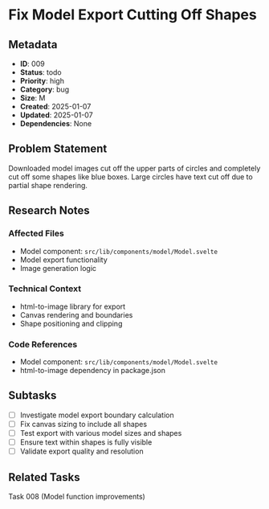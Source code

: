 # Fix Model Export Cutting Off Shapes

## Metadata
- **ID**: 009
- **Status**: todo
- **Priority**: high
- **Category**: bug
- **Size**: M
- **Created**: 2025-01-07
- **Updated**: 2025-01-07
- **Dependencies**: None

## Problem Statement
Downloaded model images cut off the upper parts of circles and completely cut off some shapes like blue boxes. Large circles have text cut off due to partial shape rendering.

## Research Notes
### Affected Files
- Model component: `src/lib/components/model/Model.svelte`
- Model export functionality
- Image generation logic

### Technical Context
- html-to-image library for export
- Canvas rendering and boundaries
- Shape positioning and clipping

### Code References
- Model component: `src/lib/components/model/Model.svelte`
- html-to-image dependency in package.json

## Subtasks
- [ ] Investigate model export boundary calculation
- [ ] Fix canvas sizing to include all shapes
- [ ] Test export with various model sizes and shapes
- [ ] Ensure text within shapes is fully visible
- [ ] Validate export quality and resolution

## Related Tasks
Task 008 (Model function improvements)